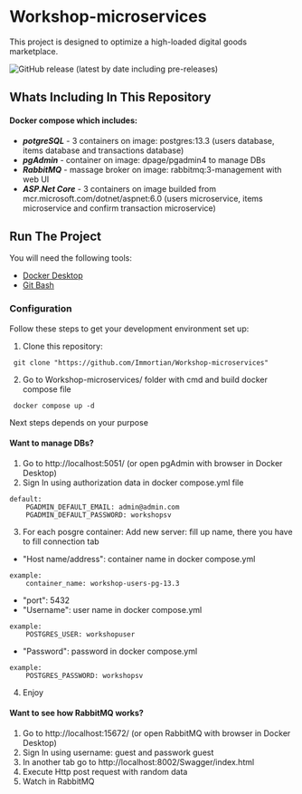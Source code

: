 # Workshop-microservices

This project is designed to optimize a high-loaded digital goods marketplace.

![GitHub release (latest by date including pre-releases)](https://img.shields.io/github/v/release/Immortian/Workshop-microservices?include_prereleases)

## Whats Including In This Repository

#### Docker compose which includes:

* ***potgreSQL*** - 3 containers on image: postgres:13.3 (users database, items database and transactions database)
* ***pgAdmin*** - container on image: dpage/pgadmin4 to manage DBs
* ***RabbitMQ*** - massage broker on image: rabbitmq:3-management with web UI
* ***ASP.Net Core*** - 3 containers on image builded from mcr.microsoft.com/dotnet/aspnet:6.0 (users microservice, items microservice and confirm transaction microservice)

## Run The Project
You will need the following tools:

* [Docker Desktop](https://www.docker.com/products/docker-desktop/)
* [Git Bash](https://git-scm.com/downloads)

### Configuration
Follow these steps to get your development environment set up:

1. Clone this repository:
```
 git clone "https://github.com/Immortian/Workshop-microservices"
```
2. Go to Workshop-microservices/ folder with cmd and build docker compose file
```
 docker compose up -d 
```
Next steps depends on your purpose

#### Want to manage DBs?
1. Go to http://localhost:5051/ (or open pgAdmin with browser in Docker Desktop)
2. Sign In using authorization data in docker compose.yml file 
```
default: 
	PGADMIN_DEFAULT_EMAIL: admin@admin.com
	PGADMIN_DEFAULT_PASSWORD: workshopsv
```
3. For each posgre container: Add new server: fill up name, there you have to fill connection tab
* "Host name/address": container name in docker compose.yml
```
example:
	container_name: workshop-users-pg-13.3
```
* "port": 5432
* "Username": user name in docker compose.yml
```
example:
	POSTGRES_USER: workshopuser
```
* "Password": password in docker compose.yml
```
example:
	POSTGRES_PASSWORD: workshopsv
```
4. Enjoy

#### Want to see how RabbitMQ works?

1. Go to http://localhost:15672/ (or open RabbitMQ with browser in Docker Desktop)
2. Sign In using username: guest and passwork guest
3. In another tab go to http://localhost:8002/Swagger/index.html
4. Execute Http post request with random data
5. Watch in RabbitMQ